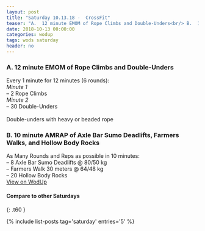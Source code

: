 ```yaml
---
layout: post
title: "Saturday 10.13.18 -  CrossFit"
teaser: "A.  12 minute EMOM of Rope Climbs and Double-Unders<br/> B.  10 minute AMRAP of Axle Bar Sumo Deadlifts, Farmers Walks, and Hollow Body Rocks"
date: 2018-10-13 00:00:00
categories: wodup
tags: wods saturday
header: no
---
```



<h3>A.  12 minute EMOM of Rope Climbs and Double-Unders</h3>
Every 1 minute for 12 minutes (6 rounds):<br/><em>Minute 1</em><br/>– 2 Rope Climbs<br/><em>Minute 2</em><br/>– 30 Double-Unders<br/><br/>Double-unders with heavy or beaded rope
<h3>B.  10 minute AMRAP of Axle Bar Sumo Deadlifts, Farmers Walks, and Hollow Body Rocks</h3>
As Many Rounds and Reps as possible in 10 minutes:<br/>– 8 Axle Bar Sumo Deadlifts @ 80/50 kg<br/>– Farmers Walk 30 meters @ 64/48 kg<br/>– 20 Hollow Body Rocks<br/>
<a href="https://www.wodup.com/gyms/asphodel/wods/10130" target="blank">View on WodUp</a>


#### Compare to other Saturdays
{: .t60 }

{% include list-posts tag='saturday' entries='5' %}